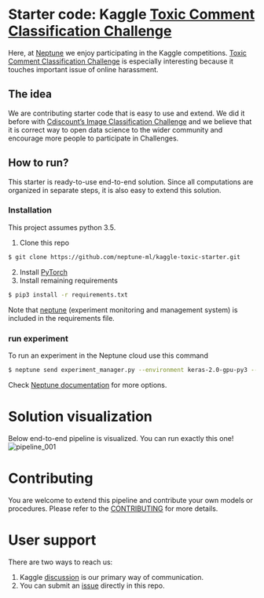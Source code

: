 # Starter code: Kaggle [Toxic Comment Classification Challenge](https://www.kaggle.com/c/jigsaw-toxic-comment-classification-challenge 'Kaggle competition')

Here, at [Neptune](https://neptune.ml/ 'machine learning lab') we enjoy participating in the Kaggle competitions. [Toxic Comment Classification Challenge](https://www.kaggle.com/c/jigsaw-toxic-comment-classification-challenge 'Kaggle competition') is especially interesting because it touches important issue of online harassment.


## The idea
We are contributing starter code that is easy to use and extend. We did it before with [Cdiscount’s Image Classification Challenge](https://github.com/deepsense-ai/cdiscount-starter) and we believe that it is correct way to open data science to the wider community and encourage more people to participate in Challenges.


## How to run?
This starter is ready-to-use end-to-end solution. Since all computations are organized in separate steps, it is also easy to extend this solution.

### Installation
This project assumes python 3.5.
1. Clone this repo

```bash
$ git clone https://github.com/neptune-ml/kaggle-toxic-starter.git
```
2. Install [PyTorch](http://pytorch.org/)
3. Install remaining requirements
```bash
$ pip3 install -r requirements.txt
```
Note that [neptune](https://neptune.ml/ 'machine learning lab') (experiment monitoring and management system) is included in the requirements file.

### run experiment
To run an experiment in the Neptune cloud use this command
```bash
$ neptune send experiment_manager.py --environment keras-2.0-gpu-py3 --worker gcp-gpu-medium --config neptune_config.yaml -- train-pipeline --pipeline_name ensemble_train_pipeline
```

Check [Neptune documentation](https://docs.neptune.ml/cli/neptune_send/) for more options.


# Solution visualization
Below end-to-end pipeline is visualized. You can run exactly this one!
![pipeline_001](https://github.com/neptune-ml/kaggle-toxic-starter/blob/master/pipelines_visualizations/pipeline_001.png 'our initial pipeline')


# Contributing
You are welcome to extend this pipeline and contribute your own models or procedures. Please refer to the [CONTRIBUTING](https://github.com/neptune-ml/kaggle-toxic-starter/blob/master/CONTRIBUTING.md) for more details.

# User support
There are two ways to reach us:
1. Kaggle [discussion](https://www.kaggle.com/c/jigsaw-toxic-comment-classification-challenge/discussion) is our primary way of communication.
2. You can submit an [issue](https://github.com/neptune-ml/kaggle-toxic-starter/issues) directly in this repo.
